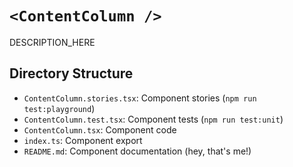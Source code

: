 # `<ContentColumn />`

DESCRIPTION_HERE

## Directory Structure

- `ContentColumn.stories.tsx`: Component stories (`npm run test:playground`)
- `ContentColumn.test.tsx`: Component tests (`npm run test:unit`)
- `ContentColumn.tsx`: Component code
- `index.ts`: Component export
- `README.md`: Component documentation (hey, that's me!)
